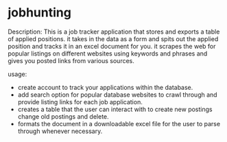 # jobhunting

Description:
This is a job tracker application that stores and exports a table of applied
positions. it takes in the data as a form and spits out the applied position and
tracks it in an excel document for you. it scrapes the web for popular listings
on different websites using keywords and phrases and gives you posted links from
various sources. 

usage:
- create account to track your applications within the database.
- add search option for popular database websites to crawl through and provide
listing links for each job application.
- creates a table that the user can interact with to create new postings change
  old postings and delete. 
- formats the document in a downloadable excel file for the user to parse
through whenever necessary.

